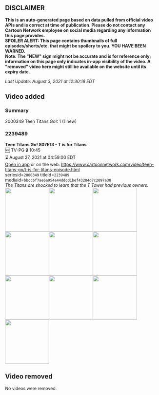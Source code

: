 ## DISCLAIMER
**This is an auto-generated page based on data pulled from official video APIs and is correct at time of publication. Please do not contact any Cartoon Network employee on social media regarding any information this page provides.**  
**SPOILER ALERT: This page contains thumbnails of full episodes/shorts/etc. that might be spoilery to you. YOU HAVE BEEN WARNED.**  
**Note: The "NEW" sign might not be accurate and is for reference only; information on this page only indicates in-app visibility of the video. A "removed" video here might still be available on the website until its expiry date.**  

_Last Update: August 3, 2021 at 12:30:18 EDT_
## Video added
### Summary
2000349 Teen Titans Go!: 1 (1 new)  
### 2239489
**Teen Titans Go! S07E13 - T is for Titans**  
🆕 TV-PG 🔒 10:45  
⌛ August 27, 2021 at 04:59:00 EDT  
[Open in app](https://cnvideo.sercomkc.org/redirector.html?type=cnapp&seriesid=2000349&titleid=2239489&mediaid=bbccbf7ae6a954e44ddcd1bef43284d7c2097a38) or on the web: https://www.cartoonnetwork.com/video/teen-titans-go/t-is-for-titans-episode.html  
seriesid=`2000349` titleid=`2239489` mediaid=`bbccbf7ae6a954e44ddcd1bef43284d7c2097a38`  
_The Titans are shocked to learn that the T Tower had previous owners._  
<a href="https://s3.amazonaws.com/cartoonorchestrator/2239489_001_1280x720.jpg"><img src="https://s3.amazonaws.com/cartoonorchestrator/2239489_001_640x360.jpg" height="144px" /></a><a href="https://s3.amazonaws.com/cartoonorchestrator/2239489_002_1280x720.jpg"><img src="https://s3.amazonaws.com/cartoonorchestrator/2239489_002_640x360.jpg" height="144px" /></a><a href="https://s3.amazonaws.com/cartoonorchestrator/2239489_003_1280x720.jpg"><img src="https://s3.amazonaws.com/cartoonorchestrator/2239489_003_640x360.jpg" height="144px" /></a><a href="https://s3.amazonaws.com/cartoonorchestrator/2239489_004_1280x720.jpg"><img src="https://s3.amazonaws.com/cartoonorchestrator/2239489_004_640x360.jpg" height="144px" /></a><a href="https://s3.amazonaws.com/cartoonorchestrator/2239489_005_1280x720.jpg"><img src="https://s3.amazonaws.com/cartoonorchestrator/2239489_005_640x360.jpg" height="144px" /></a><a href="https://s3.amazonaws.com/cartoonorchestrator/2239489_006_1280x720.jpg"><img src="https://s3.amazonaws.com/cartoonorchestrator/2239489_006_640x360.jpg" height="144px" /></a><a href="https://s3.amazonaws.com/cartoonorchestrator/2239489_007_1280x720.jpg"><img src="https://s3.amazonaws.com/cartoonorchestrator/2239489_007_640x360.jpg" height="144px" /></a><a href="https://s3.amazonaws.com/cartoonorchestrator/2239489_008_1280x720.jpg"><img src="https://s3.amazonaws.com/cartoonorchestrator/2239489_008_640x360.jpg" height="144px" /></a><a href="https://s3.amazonaws.com/cartoonorchestrator/2239489_009_1280x720.jpg"><img src="https://s3.amazonaws.com/cartoonorchestrator/2239489_009_640x360.jpg" height="144px" /></a><a href="https://s3.amazonaws.com/cartoonorchestrator/2239489_010_1280x720.jpg"><img src="https://s3.amazonaws.com/cartoonorchestrator/2239489_010_640x360.jpg" height="144px" /></a>
## Video removed
No videos were removed.  
